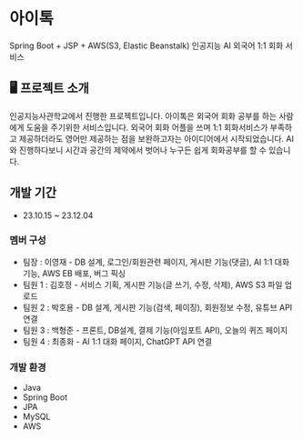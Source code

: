 # 아이톡
Spring Boot + JSP + AWS(S3, Elastic Beanstalk) 인공지능 AI 외국어 1:1 회화 서비스


## 🖥️ 프로젝트 소개
인공지능사관학교에서 진행한 프로젝트입니다. 
아이톡은 외국어 회화 공부를 하는 사람에게 도움을 주기위한 서비스입니다. 
외국어 회화 어플을 쓰며 1:1 회화서비스가 부족하고 제공하더라도 영어만 제공하는 점을 보완하고자는 아이디어에서 시작되었습니다. 
AI와 진행하다보니 시간과 공간의 제약에서 벗어나 누구든 쉽게 회화공부를 할 수 있습니다.


## 개발 기간
* 23.10.15 ~ 23.12.04

### 멤버 구성
  - 팀장   : 이영재 - DB 설계, 로그인/회원관련 페이지, 게시판 기능(댓글), AI 1:1 대화 기능, AWS EB 배포, 버그 픽싱
  - 팀원 1 : 김호정 - 서비스 기획, 게시판 기능(글 쓰기, 수정, 삭제), AWS S3 파일 업로드
  - 팀원 2 : 박호용 - DB 설계, 게시판 기능(검색, 페이징), 회원정보 수정, 유튜브 API 연결
  - 팀원 3 : 백형준 - 프론트, DB설계, 결제 기능(아임포트 API), 오늘의 퀴즈 페이지
  - 팀원 4 : 최종화 - AI 1:1 대화 페이지, ChatGPT API 연결


### 개발 환경
- Java
- Spring Boot
- JPA
- MySQL
- AWS
